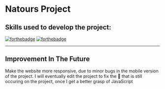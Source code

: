 <h1> Natours Project</h1>
<h2> Skills used to develop the project: </h2>

[![forthebadge](https://forthebadge.com/images/badges/uses-html.svg)](https://forthebadge.com)
[![forthebadge](https://forthebadge.com/images/badges/uses-css.svg)](https://forthebadge.com)

---
<h2> Improvement In The Future </h2>

Make the website more responsive, due to minor bugs in the mobile version of the project. 
I will eventually edit the project to fix the :bug:	that is still occuring on the project, once I get a 
better grasp of JavaScript
